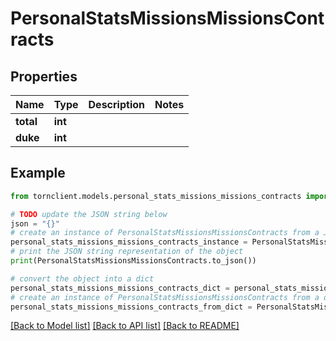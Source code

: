 # PersonalStatsMissionsMissionsContracts


## Properties

Name | Type | Description | Notes
------------ | ------------- | ------------- | -------------
**total** | **int** |  | 
**duke** | **int** |  | 

## Example

```python
from tornclient.models.personal_stats_missions_missions_contracts import PersonalStatsMissionsMissionsContracts

# TODO update the JSON string below
json = "{}"
# create an instance of PersonalStatsMissionsMissionsContracts from a JSON string
personal_stats_missions_missions_contracts_instance = PersonalStatsMissionsMissionsContracts.from_json(json)
# print the JSON string representation of the object
print(PersonalStatsMissionsMissionsContracts.to_json())

# convert the object into a dict
personal_stats_missions_missions_contracts_dict = personal_stats_missions_missions_contracts_instance.to_dict()
# create an instance of PersonalStatsMissionsMissionsContracts from a dict
personal_stats_missions_missions_contracts_from_dict = PersonalStatsMissionsMissionsContracts.from_dict(personal_stats_missions_missions_contracts_dict)
```
[[Back to Model list]](../README.md#documentation-for-models) [[Back to API list]](../README.md#documentation-for-api-endpoints) [[Back to README]](../README.md)


